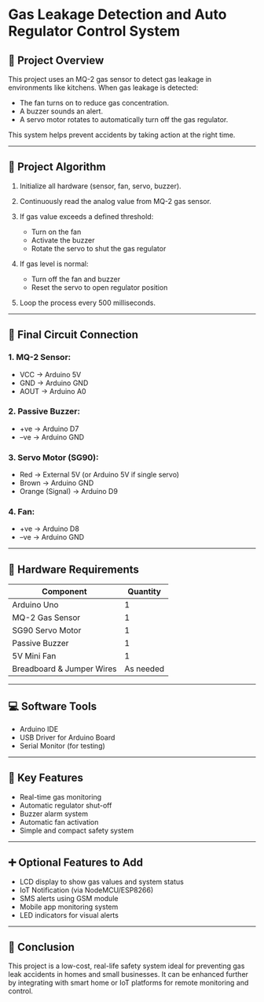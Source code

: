 # Gas Leakage Detection and Auto Regulator Control System

## 📄 Project Overview

This project uses an MQ-2 gas sensor to detect gas leakage in environments like kitchens. When gas leakage is detected:

* The fan turns on to reduce gas concentration.
* A buzzer sounds an alert.
* A servo motor rotates to automatically turn off the gas regulator.

This system helps prevent accidents by taking action at the right time.

---

## 🧠 Project Algorithm

1. Initialize all hardware (sensor, fan, servo, buzzer).
2. Continuously read the analog value from MQ-2 gas sensor.
3. If gas value exceeds a defined threshold:

   * Turn on the fan
   * Activate the buzzer
   * Rotate the servo to shut the gas regulator
4. If gas level is normal:

   * Turn off the fan and buzzer
   * Reset the servo to open regulator position
5. Loop the process every 500 milliseconds.

---

## 🔌 Final Circuit Connection

### 1. MQ-2 Sensor:

* VCC → Arduino 5V
* GND → Arduino GND
* AOUT → Arduino A0

### 2. Passive Buzzer:

* +ve → Arduino D7
* –ve → Arduino GND

### 3. Servo Motor (SG90):

* Red → External 5V (or Arduino 5V if single servo)
* Brown → Arduino GND
* Orange (Signal) → Arduino D9

### 4. Fan:

* +ve → Arduino D8
* –ve → Arduino GND

---

## 🔧 Hardware Requirements

| Component                 | Quantity  |
| ------------------------- | --------- |
| Arduino Uno               | 1         |
| MQ-2 Gas Sensor           | 1         |
| SG90 Servo Motor          | 1         |
| Passive Buzzer            | 1         |
| 5V Mini Fan               | 1         |
| Breadboard & Jumper Wires | As needed |

---

## 💻 Software Tools

* Arduino IDE
* USB Driver for Arduino Board
* Serial Monitor (for testing)

---

## 🔑 Key Features

* Real-time gas monitoring
* Automatic regulator shut-off
* Buzzer alarm system
* Automatic fan activation
* Simple and compact safety system

---

## ➕ Optional Features to Add

* LCD display to show gas values and system status
* IoT Notification (via NodeMCU/ESP8266)
* SMS alerts using GSM module
* Mobile app monitoring system
* LED indicators for visual alerts

---

## 🏁 Conclusion

This project is a low-cost, real-life safety system ideal for preventing gas leak accidents in homes and small businesses. It can be enhanced further by integrating with smart home or IoT platforms for remote monitoring and control.
